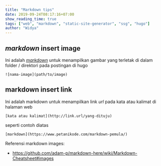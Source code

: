 ```yaml
---
title: "Markdown tips"
date: 2019-09-24T08:17:16+07:00
show_reading_time: true
tags: ["web", "markdown", "static-site-generator", "ssg", "hugo"]
author: "Widya"
---
```


## *markdown* insert image
Ini adalah [*markdown*](https://www.petanikode.com/markdown-pemula/) untuk menampilkan gambar yang terletak di dalam folder / direktori pada postingan di hugo
```
![nama-image](path/to/image)
```
## markdown insert link
Ini adalah markdown untuk menampilkan link *url* pada kata atau kalimat di halaman web
```
[kata atau kalimat](http://link.url/yang-dituju)
```
seperti contoh diatas
```
[markdown](https://www.petanikode.com/markdown-pemula/)
```

Referensi markdown images:

* https://github.com/adam-p/markdown-here/wiki/Markdown-Cheatsheet#images
